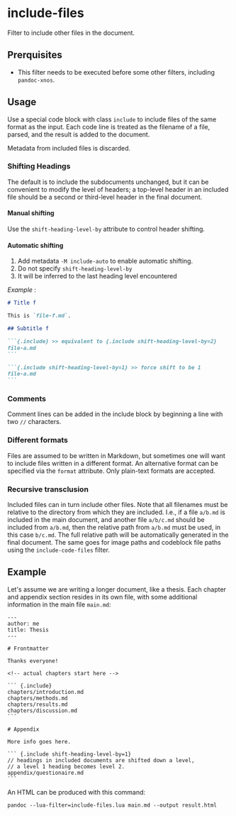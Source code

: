# include-files

Filter to include other files in the document.

## Prerquisites

- This filter needs to be executed before some other filters, 
  including `pandoc-xnos`.

## Usage

Use a special code block with class `include` to include files of
the same format as the input. Each code line is treated as the
filename of a file, parsed, and the result is added to the
document.

Metadata from included files is discarded.

### Shifting Headings

The default is to include the subdocuments unchanged, but it can
be convenient to modify the level of headers; a top-level header
in an included file should be a second or third-level header in
the final document.

#### Manual shifting

Use the `shift-heading-level-by` attribute to control header
shifting.

#### Automatic shifting

1. Add metadata `-M include-auto` to enable automatic shifting.
2. Do not specify `shift-heading-level-by`
3. It will be inferred to the last heading level encountered

_Example_ :

````md
# Title f

This is `file-f.md`.

## Subtitle f

```{.include} >> equivalent to {.include shift-heading-level-by=2}
file-a.md
```

```{.include shift-heading-level-by=1} >> force shift to be 1
file-a.md
```
````

### Comments

Comment lines can be added in the include block by beginning a
line with two `//` characters.

### Different formats

Files are assumed to be written in Markdown, but sometimes one
will want to include files written in a different format. An
alternative format can be specified via the `format` attribute.
Only plain-text formats are accepted.

### Recursive transclusion

Included files can in turn include other files. Note that all
filenames must be relative to the directory from which they are
included. I.e., if a file `a/b.md` is included in the main
document, and another file `a/b/c.md` should be included from
`a/b.md`, then the relative path from `a/b.md` must be used, in
this case `b/c.md`. The full relative path will be automatically
generated in the final document. The same goes for image paths and
codeblock file paths using the `include-code-files` filter.

## Example

Let's assume we are writing a longer document, like a thesis.
Each chapter and appendix section resides in its own file, with
some additional information in the main file `main.md`:

    ---
    author: me
    title: Thesis
    ---

    # Frontmatter

    Thanks everyone!

    <!-- actual chapters start here -->

    ``` {.include}
    chapters/introduction.md
    chapters/methods.md
    chapters/results.md
    chapters/discussion.md
    ```

    # Appendix

    More info goes here.

    ``` {.include shift-heading-level-by=1}
    // headings in included documents are shifted down a level,
    // a level 1 heading becomes level 2.
    appendix/questionaire.md
    ```

An HTML can be produced with this command:

    pandoc --lua-filter=include-files.lua main.md --output result.html
